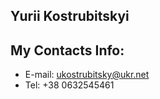 ## Yurii Kostrubitskyi  

## My Contacts Info:

* E-mail: ukostrubitsky@ukr.net
* Tel: +38 0632545461
